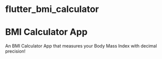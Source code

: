 # flutter_bmi_calculator

 <h1>BMI Calculator App</h1>

<p>
    An BMI Calculator App that measures your Body Mass Index with decimal precision!
  </p>

  
